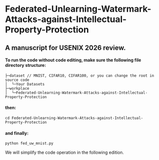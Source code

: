 # Federated-Unlearning-Watermark-Attacks-against-Intellectual-Property-Protection
## A manuscript for USENIX 2026 review.


#### To run the code without code editing, make sure the following file directory structure:

```
├─dataset // MNIST, CIFAR10, CIFAR100, or you can change the root in source code
│  └─Your Datasets
├─workplace
│  └─Federated-Unlearning-Watermark-Attacks-against-Intellectual-Property-Protection
```

#### then:
```
cd Federated-Unlearning-Watermark-Attacks-against-Intellectual-Property-Protection
```

#### and finally:
```
python fed_uw_mnist.py
```

We will simplify the code operation in the following edition.